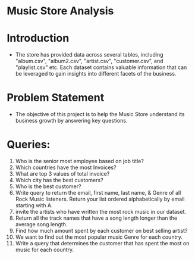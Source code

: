 # Music Store Analysis
# Introduction
* The store has provided data across several tables,
including "album.csv", "album2.csv", "artist.csv",
"customer.csv", and "playlist.csv" etc. Each dataset
contains valuable information that can be leveraged
to gain insights into different facets of the business.
# Problem Statement
* The objective of this project is to help the Music
Store understand its business growth by answering
key questions.
# Queries:
1) Who is the senior most employee based on job title?
2) Which countries have the most Invoices?
 3)   What are top 3 values of total invoice?
4)  Which city has the best customers?
5)  Who is the best customer?
6) Write query to return the email, first name, last name, & Genre of all
Rock Music listeners. Return your list ordered alphabetically by email
starting with A.
7) invite the artists who have written the most rock
music in our dataset.
8)  Return all the track names that have a song length longer
than the average song length.
9) Find how much amount spent by each customer on best
selling artist?
10) We want to find out the most popular music Genre for each
country.
11) Write a query that determines the customer that has spent
the most on music for each country.
